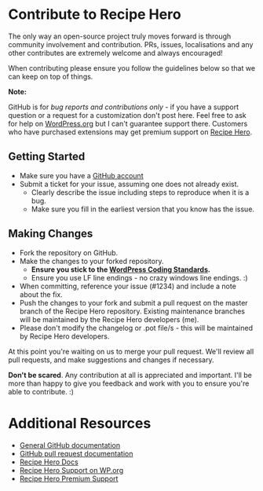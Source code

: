 # Contribute to Recipe Hero

The only way an open-source project truly moves forward is through community involvement and contribution. PRs, issues, localisations and any other contributes are extremely welcome and always encouraged!

When contributing please ensure you follow the guidelines below so that we can keep on top of things.

__Note:__

GitHub is for *bug reports and contributions only* - if you have a support question or a request for a customization don't post here. Feel free to ask for help on [WordPress.org](https://wordpress.org/support/plugin/recipe-hero) but I can't guarantee support there. Customers who have purchased extensions may get premium support on [Recipe Hero](http://recipehero.in/support/).

## Getting Started

* Make sure you have a [GitHub account](https://github.com/signup/free)
* Submit a ticket for your issue, assuming one does not already exist.
  * Clearly describe the issue including steps to reproduce when it is a bug.
  * Make sure you fill in the earliest version that you know has the issue.

## Making Changes

* Fork the repository on GitHub.
* Make the changes to your forked repository.
  * **Ensure you stick to the [WordPress Coding Standards](http://make.wordpress.org/core/handbook/coding-standards/php/).**
  * Ensure you use LF line endings - no crazy windows line endings. :)
* When committing, reference your issue (#1234) and include a note about the fix.
* Push the changes to your fork and submit a pull request on the master branch of the Recipe Hero repository. Existing maintenance branches will be maintained by the Recipe Hero developers (me).
* Please don't modify the changelog or .pot file/s - this will be maintained by Recipe Hero developers.

At this point you're waiting on us to merge your pull request. We'll review all pull requests, and make suggestions and changes if necessary.

**Don't be scared**. Any contribution at all is appreciated and important. I'll be more than happy to give you feedback and work with you to ensure you're able to contribute. :)

# Additional Resources

* [General GitHub documentation](http://help.github.com/)
* [GitHub pull request documentation](http://help.github.com/send-pull-requests/)
* [Recipe Hero Docs](http://recipehero.in/docs/)
* [Recipe Hero Support on WP.org](https://wordpress.org/support/plugin/recipe-hero)
* [Recipe Hero Premium Support](http://recipehero.in/support/)